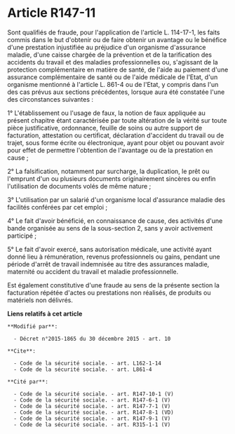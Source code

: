 # Article R147-11

Sont qualifiés de fraude, pour l'application de l'article      L. 114-17-1, les faits commis dans le but d'obtenir ou de
faire obtenir un avantage ou le bénéfice d'une prestation injustifiée au préjudice d'un organisme d'assurance maladie, d'une
caisse chargée de la prévention et de la tarification des accidents du travail et des maladies professionnelles ou,
s'agissant de la protection complémentaire en matière de santé, de l'aide au paiement d'une assurance complémentaire de santé
ou de l'aide médicale de l'Etat, d'un organisme mentionné à l'article L. 861-4 ou de l'Etat, y compris dans l'un des cas
prévus aux sections précédentes, lorsque aura été constatée l'une des circonstances suivantes : 

1° L'établissement ou l'usage de faux, la notion de faux appliquée au présent chapitre étant caractérisée par toute
altération de la vérité sur toute pièce justificative, ordonnance, feuille de soins ou autre support de facturation,
attestation ou certificat, déclaration d'accident du travail ou de trajet, sous forme écrite ou électronique, ayant pour
objet ou pouvant avoir pour effet de permettre l'obtention de l'avantage ou de la prestation en cause ; 

2° La falsification, notamment par surcharge, la duplication, le prêt ou l'emprunt d'un ou plusieurs documents originairement
sincères ou enfin l'utilisation de documents volés de même nature ; 

3° L'utilisation par un salarié d'un organisme local d'assurance maladie des facilités conférées par cet emploi ; 

4° Le fait d'avoir bénéficié, en connaissance de cause, des activités d'une bande organisée au sens de la sous-section 2,
sans y avoir activement participé ; 

5° Le fait d'avoir exercé, sans autorisation médicale, une activité ayant donné lieu à rémunération, revenus professionnels
ou gains, pendant une période d'arrêt de travail indemnisée au titre des assurances maladie, maternité ou accident du travail
et maladie professionnelle. 

Est également constitutive d'une fraude au sens de la présente section la facturation répétée d'actes ou prestations non
réalisés, de produits ou matériels non délivrés.

**Liens relatifs à cet article**

	**Modifié par**:

	  - Décret n°2015-1865 du 30 décembre 2015 - art. 10

	**Cite**:

	  - Code de la sécurité sociale. - art. L162-1-14
	  - Code de la sécurité sociale. - art. L861-4

	**Cité par**:

	  - Code de la sécurité sociale. - art. R147-10-1 (V)
	  - Code de la sécurité sociale. - art. R147-6-1 (V)
	  - Code de la sécurité sociale. - art. R147-7-1 (V)
	  - Code de la sécurité sociale. - art. R147-8-1 (VD)
	  - Code de la sécurité sociale. - art. R147-9-1 (V)
	  - Code de la sécurité sociale. - art. R315-1-1 (V)
